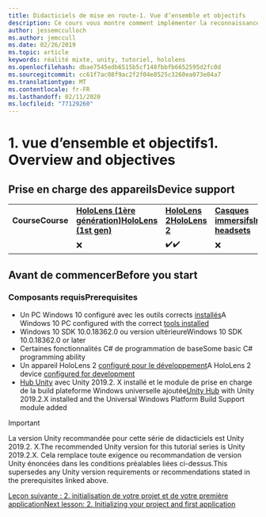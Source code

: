 ```yaml
---
title: Didacticiels de mise en route-1. Vue d’ensemble et objectifs
description: Ce cours vous montre comment implémenter la reconnaissance faciale Azure dans une application de réalité mixte.
author: jessemcculloch
ms.author: jemccull
ms.date: 02/26/2019
ms.topic: article
keywords: réalité mixte, unity, tutoriel, hololens
ms.openlocfilehash: dbae7545edb6515b5cf148fbbfb6652595d2fc0d
ms.sourcegitcommit: cc61f7ac08f9ac2f2f04e8525c3260ea073e04a7
ms.translationtype: MT
ms.contentlocale: fr-FR
ms.lasthandoff: 02/11/2020
ms.locfileid: "77129260"
---
```

# <a name="1-overview-and-objectives"></a><span data-ttu-id="33727-105">1. vue d’ensemble et objectifs</span><span class="sxs-lookup"><span data-stu-id="33727-105">1. Overview and objectives</span></span>

## <a name="device-support"></a><span data-ttu-id="33727-106">Prise en charge des appareils</span><span class="sxs-lookup"><span data-stu-id="33727-106">Device support</span></span>

<table>
    <colgroup>
    <col width="25%" />
    <col width="25%" />
    <col width="25%" />
    <col width="25%" />
    </colgroup>
    <tr>
        <td><span data-ttu-id="33727-107"><strong>Course</strong></span><span class="sxs-lookup"><span data-stu-id="33727-107"><strong>Course</strong></span></span></td>
        <td><span data-ttu-id="33727-108"><a href="hololens-hardware-details.md"><strong>HoloLens (1ère génération)</strong></a></span><span class="sxs-lookup"><span data-stu-id="33727-108"><a href="hololens-hardware-details.md"><strong>HoloLens (1st gen)</strong></a></span></span></td>
        <td><span data-ttu-id="33727-109"><a href="https://www.microsoft.com//hololens/hardware"><strong>HoloLens 2</strong></a></span><span class="sxs-lookup"><span data-stu-id="33727-109"><a href="https://www.microsoft.com//hololens/hardware"><strong>HoloLens 2</strong></a></span></span></td>
        <td><span data-ttu-id="33727-110"><a href="immersive-headset-hardware-details.md"><strong>Casques immersifs</strong></a></span><span class="sxs-lookup"><span data-stu-id="33727-110"><a href="immersive-headset-hardware-details.md"><strong>Immersive headsets</strong></a></span></span></td>
    </tr>
     <tr>
        <td></td>
        <td>❌</td>
        <td><span data-ttu-id="33727-111">✔️</span><span class="sxs-lookup"><span data-stu-id="33727-111">✔️</span></span></td>
        <td>❌</td>
    </tr>
</table>

## <a name="before-you-start"></a><span data-ttu-id="33727-112">Avant de commencer</span><span class="sxs-lookup"><span data-stu-id="33727-112">Before you start</span></span>

### <a name="prerequisites"></a><span data-ttu-id="33727-113">Composants requis</span><span class="sxs-lookup"><span data-stu-id="33727-113">Prerequisites</span></span>

* <span data-ttu-id="33727-114">Un PC Windows 10 configuré avec les outils corrects [installés](install-the-tools.md)</span><span class="sxs-lookup"><span data-stu-id="33727-114">A Windows 10 PC configured with the correct [tools installed](install-the-tools.md)</span></span>
* <span data-ttu-id="33727-115">Windows 10 SDK 10.0.18362.0 ou version ultérieure</span><span class="sxs-lookup"><span data-stu-id="33727-115">Windows 10 SDK 10.0.18362.0 or later</span></span>
* <span data-ttu-id="33727-116">Certaines fonctionnalités C# de programmation de base</span><span class="sxs-lookup"><span data-stu-id="33727-116">Some basic C# programming ability</span></span>
* <span data-ttu-id="33727-117">Un appareil HoloLens 2 [configuré pour le développement](using-visual-studio.md#enabling-developer-mode)</span><span class="sxs-lookup"><span data-stu-id="33727-117">A HoloLens 2 device [configured for development](using-visual-studio.md#enabling-developer-mode)</span></span>
* <span data-ttu-id="33727-118"><a href="https://docs.unity3d.com/Manual/GettingStartedInstallingHub.html" target="_blank">Hub Unity</a> avec Unity 2019.2. X installé et le module de prise en charge de la build plateforme Windows universelle ajoutée</span><span class="sxs-lookup"><span data-stu-id="33727-118"><a href="https://docs.unity3d.com/Manual/GettingStartedInstallingHub.html" target="_blank">Unity Hub</a> with Unity 2019.2.X installed and the Universal Windows Platform Build Support module added</span></span>

> [!IMPORTANT]
> <span data-ttu-id="33727-119">La version Unity recommandée pour cette série de didacticiels est Unity 2019.2. X.</span><span class="sxs-lookup"><span data-stu-id="33727-119">The recommended Unity version for this tutorial series is Unity 2019.2.X.</span></span> <span data-ttu-id="33727-120">Cela remplace toute exigence ou recommandation de version Unity énoncées dans les conditions préalables liées ci-dessus.</span><span class="sxs-lookup"><span data-stu-id="33727-120">This supersedes any Unity version requirements or recommendations stated in the prerequisites linked above.</span></span>

[<span data-ttu-id="33727-121">Leçon suivante : 2. initialisation de votre projet et de votre première application</span><span class="sxs-lookup"><span data-stu-id="33727-121">Next lesson: 2. Initializing your project and first application</span></span>](mrlearning-base-ch1.md)
